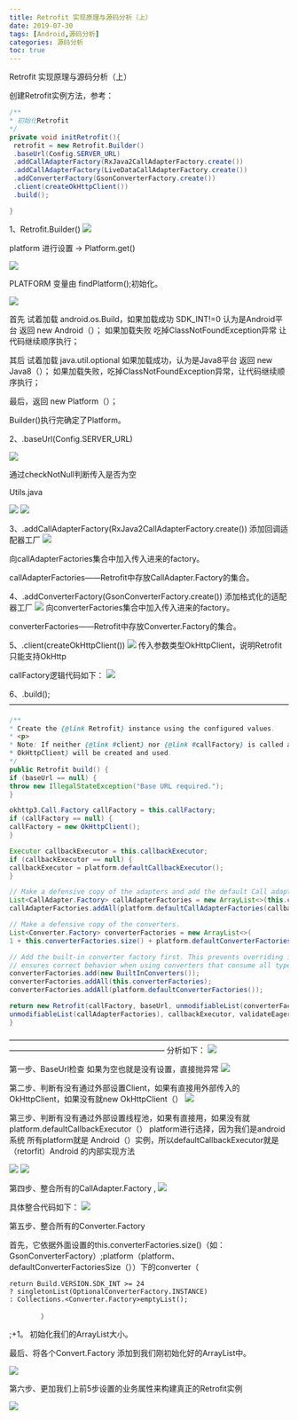 ```yaml
---
title: Retrofit 实现原理与源码分析（上）
date: 2019-07-30
tags: [Android,源码分析]
categories: 源码分析
toc: true
---
```


Retrofit 实现原理与源码分析（上）

<!--more-->

创建Retrofit实例方法，参考：

```java
/**
* 初始化Retrofit
*/
private void initRetrofit(){
 retrofit = new Retrofit.Builder()
 .baseUrl(Config.SERVER_URL)
 .addCallAdapterFactory(RxJava2CallAdapterFactory.create())
 .addCallAdapterFactory(LiveDataCallAdapterFactory.create())
 .addConverterFactory(GsonConverterFactory.create())
 .client(createOkHttpClient())
 .build();

}
```

1、Retrofit.Builder()
<img src="retrofitsource1/2020-03-21-21-09-44.png" />

platform 进行设置 -> Platform.get()

<img src="retrofitsource1/2020-03-21-21-10-04.png "/>

PLATFORM 变量由 findPlatform();初始化。

<img src="retrofitsource1/2020-03-21-21-10-20.png"/>

首先 试着加载 android.os.Build，如果加载成功 SDK_INT!=0 认为是Android平台 返回 new Android（）；
                                                    如果加载失败 吃掉ClassNotFoundException异常 让代码继续顺序执行；

其后 试着加载 java.util.optional 如果加载成功，认为是Java8平台 返回 new Java8（）；
                                                  如果加载失败，吃掉ClassNotFoundException异常，让代码继续顺序执行；

最后，返回 new Platform（）；


Builder()执行完确定了Platform。

2、.baseUrl(Config.SERVER_URL)

<img src="retrofitsource1/2020-03-21-21-10-57.png"/>

通过checkNotNull判断传入是否为空

Utils.java

<img src="retrofitsource1/2020-03-21-21-11-17.png"/>
<img src="retrofitsource1/2020-03-21-21-11-34.png"/>

3、.addCallAdapterFactory(RxJava2CallAdapterFactory.create())
添加回调适配器工厂
<img src="retrofitsource1/2020-03-21-21-12-17.png"/>

向callAdapterFactories集合中加入传入进来的factory。

callAdapterFactories——Retrofit中存放CallAdapter.Factory的集合。

4、.addConverterFactory(GsonConverterFactory.create())
添加格式化的适配器工厂
<img src="retrofitsource1/2020-03-21-21-12-39.png"/>
向converterFactories集合中加入传入进来的factory。

converterFactories——Retrofit中存放Converter.Factory的集合。

5、.client(createOkHttpClient())
<img src="retrofitsource1/2020-03-21-21-13-00.png"/>
传入参数类型OkHttpClient，说明Retrofit只能支持OkHttp

callFactory逻辑代码如下：
<img src="retrofitsource1/2020-03-21-21-13-20.png"/>

6、.build();
————————————————————————————————————
```java
/**
* Create the {@link Retrofit} instance using the configured values.
* <p>
* Note: If neither {@link #client} nor {@link #callFactory} is called a default {@link
* OkHttpClient} will be created and used.
*/
public Retrofit build() {
if (baseUrl == null) {
throw new IllegalStateException("Base URL required.");
}

okhttp3.Call.Factory callFactory = this.callFactory;
if (callFactory == null) {
callFactory = new OkHttpClient();
}

Executor callbackExecutor = this.callbackExecutor;
if (callbackExecutor == null) {
callbackExecutor = platform.defaultCallbackExecutor();
}

// Make a defensive copy of the adapters and add the default Call adapter.
List<CallAdapter.Factory> callAdapterFactories = new ArrayList<>(this.callAdapterFactories);
callAdapterFactories.addAll(platform.defaultCallAdapterFactories(callbackExecutor));

// Make a defensive copy of the converters.
List<Converter.Factory> converterFactories = new ArrayList<>(
1 + this.converterFactories.size() + platform.defaultConverterFactoriesSize());

// Add the built-in converter factory first. This prevents overriding its behavior but also
// ensures correct behavior when using converters that consume all types.
converterFactories.add(new BuiltInConverters());
converterFactories.addAll(this.converterFactories);
converterFactories.addAll(platform.defaultConverterFactories());

return new Retrofit(callFactory, baseUrl, unmodifiableList(converterFactories),
unmodifiableList(callAdapterFactories), callbackExecutor, validateEagerly);
}
```
————————————————————————————————————————————————————————
分析如下：
<img src="retrofitsource1/2020-03-21-21-14-00.png"/>

第一步、BaseUrl检查 如果为空也就是没有设置，直接抛异常
<img src="retrofitsource1/2020-03-21-21-14-18.png"/>

第二步、判断有没有通过外部设置Client，如果有直接用外部传入的OkHttpClient，如果没有就new OkHttpClient（）
<img src="retrofitsource1/2020-03-21-21-14-35.png"/>

第三步、判断有没有通过外部设置线程池，如果有直接用，如果没有就platform.defaultCallbackExecutor（）
platform进行选择，因为我们是android系统 所有platform就是 Android（）实例，所以defaultCallbackExecutor就是（retorfit）Android 的内部实现方法

<img src="retrofitsource1/2020-03-21-21-14-52.png"/>
<img src="retrofitsource1/2020-03-21-21-15-09.png"/>


第四步、整合所有的CallAdapter.Factory , 
                            <img src="retrofitsource1/2020-03-21-21-16-39.png "/>


具体整合代码如下：
<img src="retrofitsource1/2020-03-21-21-17-01.png"/>

第五步、整合所有的Converter.Factory

首先，它依据外面设置的this.converterFactories.size()（如：GsonConverterFactory）;platform（platform、defaultConverterFactoriesSize（））下的converter（

    return Build.VERSION.SDK_INT >= 24
    ? singletonList(OptionalConverterFactory.INSTANCE)
    : Collections.<Converter.Factory>emptyList();

            ）
;+1。 初始化我们的ArrayList大小。

最后、将各个Convert.Factory 添加到我们刚初始化好的ArrayList中。

<img src="retrofitsource1/2020-03-21-21-17-33.png"/>

第六步、更加我们上前5步设置的业务属性来构建真正的Retrofit实例

<img src="retrofitsource1/2020-03-21-21-17-48.png"/>